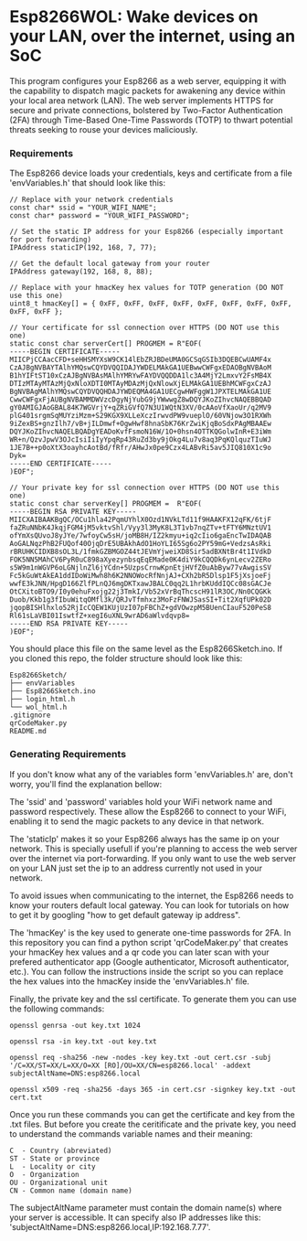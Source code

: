 # Esp8266WOL: Wake devices on your LAN, over the internet, using an SoC

This program configures your Esp8266 as a web server, equipping it with the capability to dispatch magic packets for awakening any device within your local area network (LAN). The web server implements HTTPS for secure and private connections, bolstered by Two-Factor Authentication (2FA) through Time-Based One-Time Passwords (TOTP) to thwart potential threats seeking to rouse your devices maliciously.

### Requirements

The Esp8266 device loads your credentials, keys and certificate from a file 'envVariables.h' that should look like this:

```
// Replace with your network credentials
const char* ssid = "YOUR_WIFI_NAME";
const char* password = "YOUR_WIFI_PASSWORD";

// Set the static IP address for your Esp8266 (especially important for port forwarding)
IPAddress staticIP(192, 168, 7, 77);

// Get the default local gateway from your router
IPAddress gateway(192, 168, 8, 88);

// Replace with your hmacKey hex values for TOTP generation (DO NOT use this one)
uint8_t hmacKey[] = { 0xFF, 0xFF, 0xFF, 0xFF, 0xFF, 0xFF, 0xFF, 0xFF, 0xFF, 0xFF };

// Your certificate for ssl connection over HTTPS (DO NOT use this one)
static const char serverCert[] PROGMEM = R"EOF(
-----BEGIN CERTIFICATE-----
MIICPjCCAacCFD+seHHSMYXsW9CK14lEbZRJBDeUMA0GCSqGSIb3DQEBCwUAMF4x
CzAJBgNVBAYTAlhYMQswCQYDVQQIDAJYWDELMAkGA1UEBwwCWFgxEDAOBgNVBAoM
B1hYIFtST10xCzAJBgNVBAsMAlhYMRYwFAYDVQQDDA1lc3A4MjY2LmxvY2FsMB4X
DTIzMTAyMTAzMjQxNloXDTI0MTAyMDAzMjQxNlowXjELMAkGA1UEBhMCWFgxCzAJ
BgNVBAgMAlhYMQswCQYDVQQHDAJYWDEQMA4GA1UECgwHWFggW1JPXTELMAkGA1UE
CwwCWFgxFjAUBgNVBAMMDWVzcDgyNjYubG9jYWwwgZ8wDQYJKoZIhvcNAQEBBQAD
gY0AMIGJAoGBAL84K7WGVrjY+qZRiGVfQ7N3U1WQtN3XV/0cAAoVfXaoUr/q2MV9
plG401srgmSqMUYziMzm+S29KGX9XLLeXczIrwvdPW9vueplO/60VNjow3O1RXWh
9iZexBS+gnzIlh7/vB+jILDmwf+OgwHwf8hnaSbK76KrZwiKjqBoSdxPAgMBAAEw
DQYJKoZIhvcNAQELBQADgYEADoKvfFsmoN16W/1O+0hsn4OTTKQGolwInR+E3iWm
WR+n/QzvJpwV3OJcIsiIiIyYpqRp43RuZd3by9jOkg4Lu7v8aq3PqKQlquzTIuWJ
1JE7B++p0oXtX3oayhcAotBd/fRfr/AHwJx0pe9Czx4LABvRi5av5JIQ810X1c9o
Dyk=
-----END CERTIFICATE-----
)EOF";

// Your private key for ssl connection over HTTPS (DO NOT use this one)
static const char serverKey[] PROGMEM =  R"EOF(
-----BEGIN RSA PRIVATE KEY-----
MIICXAIBAAKBgQC/OCu1hla42PqmUYhlX0Ozd1NVkLTd11f9HAAKFX12qFK/6tjF
faZRuNNbK4JkqjFGM4jM5vktvShl/Vyy3l3MyK8L3T1vb7nqZTv+tFTY6MNztUV1
ofYmXsQUvoJ8yJYe/7wfoyCw5sH/joMB8H/IZ2kmyu+iq2cIio6gaEncTwIDAQAB
AoGALNqzPhB2FUQof40OjqDrE5UBAkhAdO1HoYLI65Sg6o2PY59mG+VedzsAsRki
rBRUHKCIDXB8sOL3L/1fmkGZBMGOZ44tJEVmYjweiXD8Sir5adBXNtBr4t1IVdkD
FOK5NN5MAhCV6PyR0uC898aXyezynbsqEqEMade0K4diY9kCQQDk6ynLecv2ZERo
s5W9m1nWGVP6oLGNjlnZl6jYCdn+5UzpsCrnwKpnEtjHVfZ0uAbByw77vAwgisSV
Fc5kGuWtAkEA1ddIDoWiMwh8h6K2NNOWocRfNnjAJ+CXh2bR5Dlsp1F5jXsjoeFj
wwfE3kJNN/HpgD166ZlfPLnQJ6mgDKTxawJBALC0qq2L1hrbKUddIQCc08sGACJe
OtCXitoBTO9/I0y0ehuFxojg22j3TmkI/Vb52xVrBqThcscH91lR3OC/Nn0CQGKk
Duob/Kkb1g3fIbuWitqOMfl3k/QRJvTfmhxz3MoFzFNWJSasSI+Tit2XqfUPk02D
jqopBISHlhxlo52RjIcCQEW1KUjUzI07pFBChZ+gdVOwzpM5BUenCIauF520PeS8
Rl61sLaVBI01IswtfZ+xegI6uXNL9wrAD6aWlvdqvp8=
-----END RSA PRIVATE KEY-----
)EOF";
```

You should place this file on the same level as the Esp8266Sketch.ino. If you cloned this repo, the folder structure should look like this:

```
Esp8266Sketch/
├── envVariables
├── Esp8266Sketch.ino
├── login_html.h
└── wol_html.h
.gitignore
qrCodeMaker.py
README.md
```

### Generating Requirements

If you don't know what any of the variables form 'envVariables.h' are, don't worry, you'll find the explanation bellow:

The 'ssid' and 'password' variables hold your WiFi network name and password respectively. These allow the Esp8266 to connect to your WiFi, enabling it to send the magic packets to any device in that network.

The 'staticIp' makes it so your Esp8266 always has the same ip on your network. This is specially usefull if you're planning to access the web server over the internet via port-forwarding. If you only want to use the web server on your LAN just set the ip to an address currently not used in your network.

To avoid issues when communicating to the internet, the Esp8266 needs to know your routers default local gateway. You can look for tutorials on how to get it by googling "how to get default gateway ip address".

The 'hmacKey' is the key used to generate one-time passwords for 2FA. In this repository you can find a python script 'qrCodeMaker.py' that creates your hmacKey hex values and a qr code you can later scan with your prefered authenticator app (Google authenticator, Microsoft authenticator, etc.). You can follow the instructions inside the script so you can replace the hex values into the hmacKey inside the 'envVariables.h' file.

Finally, the private key and the ssl certificate. To generate them you can use the following commands:

```
openssl genrsa -out key.txt 1024

openssl rsa -in key.txt -out key.txt

openssl req -sha256 -new -nodes -key key.txt -out cert.csr -subj '/C=XX/ST=XX/L=XX/O=XX [RO]/OU=XX/CN=esp8266.local' -addext subjectAltName=DNS:esp8266.local

openssl x509 -req -sha256 -days 365 -in cert.csr -signkey key.txt -out cert.txt
```

Once you run these commands you can get the certificate and key from the .txt files. But before you create the ceritificate and the private key, you need to understand the commands variable names and their meaning:

    C  - Country (abreviated)
    ST - State or province
    L  - Locality or city
    O  - Organization
    OU - Organizational unit
    CN - Common name (domain name)

The subjectAltName parameter must contain the domain name(s) where your server is accessible. It can specify also IP addresses like this: 'subjectAltName=DNS:esp8266.local,IP:192.168.7.77'.
